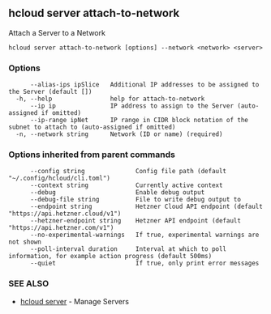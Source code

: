 ## hcloud server attach-to-network

Attach a Server to a Network

```
hcloud server attach-to-network [options] --network <network> <server>
```

### Options

```
      --alias-ips ipSlice   Additional IP addresses to be assigned to the Server (default [])
  -h, --help                help for attach-to-network
      --ip ip               IP address to assign to the Server (auto-assigned if omitted)
      --ip-range ipNet      IP range in CIDR block notation of the subnet to attach to (auto-assigned if omitted)
  -n, --network string      Network (ID or name) (required)
```

### Options inherited from parent commands

```
      --config string              Config file path (default "~/.config/hcloud/cli.toml")
      --context string             Currently active context
      --debug                      Enable debug output
      --debug-file string          File to write debug output to
      --endpoint string            Hetzner Cloud API endpoint (default "https://api.hetzner.cloud/v1")
      --hetzner-endpoint string    Hetzner API endpoint (default "https://api.hetzner.com/v1")
      --no-experimental-warnings   If true, experimental warnings are not shown
      --poll-interval duration     Interval at which to poll information, for example action progress (default 500ms)
      --quiet                      If true, only print error messages
```

### SEE ALSO

* [hcloud server](hcloud_server.md)	 - Manage Servers

